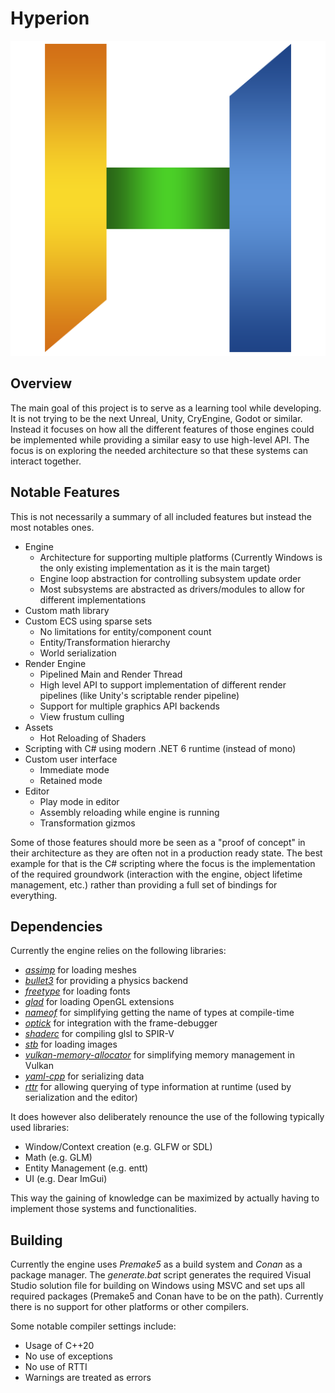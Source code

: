 # Hyperion

<div align="center">
    <img src="run_tree/icon/icon.png" alt="Logo" width="512"/>
</div>

## Overview

The main goal of this project is to serve as a learning tool while developing.
It is not trying to be the next Unreal, Unity, CryEngine, Godot or similar.
Instead it focuses on how all the different features of those engines could be implemented while providing a similar easy to use high-level API.
The focus is on exploring the needed architecture so that these systems can interact together.

## Notable Features

This is not necessarily a summary of all included features but instead the most notables ones.

- Engine
    - Architecture for supporting multiple platforms (Currently Windows is the only existing implementation as it is the main target)
    - Engine loop abstraction for controlling subsystem update order
    - Most subsystems are abstracted as drivers/modules to allow for different implementations
- Custom math library
- Custom ECS using sparse sets
    - No limitations for entity/component count
    - Entity/Transformation hierarchy
    - World serialization
- Render Engine
    - Pipelined Main and Render Thread
    - High level API to support implementation of different render pipelines (like Unity's scriptable render pipeline)
    - Support for multiple graphics API backends
    - View frustum culling
- Assets
    - Hot Reloading of Shaders
- Scripting with C# using modern .NET 6 runtime (instead of mono)
- Custom user interface
    - Immediate mode
    - Retained mode
- Editor
    - Play mode in editor
    - Assembly reloading while engine is running
    - Transformation gizmos

Some of those features should more be seen as a "proof of concept" in their architecture as they are often not in a production ready state.
The best example for that is the C# scripting where the focus is the implementation of the required groundwork (interaction with the engine, object lifetime management, etc.) rather than providing a full set of bindings for everything.  

## Dependencies

Currently the engine relies on the following libraries:
- [*assimp*](https://github.com/assimp/assimp) for loading meshes
- [*bullet3*](https://github.com/bulletphysics/bullet3) for providing a physics backend
- [*freetype*](https://github.com/freetype/freetype) for loading fonts
- [*glad*](https://github.com/Dav1dde/glad) for loading OpenGL extensions
- [*nameof*](https://github.com/Neargye/nameof) for simplifying getting the name of types at compile-time
- [*optick*](https://github.com/bombomby/optick) for integration with the frame-debugger
- [*shaderc*](https://github.com/google/shaderc) for compiling glsl to SPIR-V
- [*stb*](https://github.com/nothings/stb) for loading images
- [*vulkan-memory-allocator*](https://github.com/GPUOpen-LibrariesAndSDKs/VulkanMemoryAllocator) for simplifying memory management in Vulkan 
- [*yaml-cpp*](https://github.com/jbeder/yaml-cpp) for serializing data 
- [*rttr*](https://github.com/rttrorg/rttr) for allowing querying of type information at runtime (used by serialization and the editor)

It does however also deliberately renounce the use of the following typically used libraries:
- Window/Context creation (e.g. GLFW or SDL)
- Math (e.g. GLM)
- Entity Management (e.g. entt)
- UI (e.g. Dear ImGui)

This way the gaining of knowledge can be maximized by actually having to implement those systems and functionalities.

## Building

Currently the engine uses *Premake5* as a build system and *Conan* as a package manager.
The *generate.bat* script generates the required Visual Studio solution file for building on Windows using MSVC and set ups all required packages (Premake5 and Conan have to be on the path).
Currently there is no support for other platforms or other compilers.

Some notable compiler settings include:
* Usage of C++20
* No use of exceptions
* No use of RTTI
* Warnings are treated as errors
